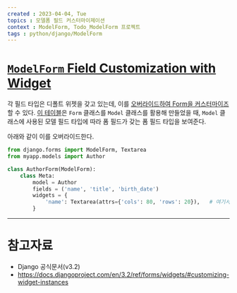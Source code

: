 ```yaml
---
created : 2023-04-04, Tue
topics : 모델폼 필드 커스터마이제이션
context : ModelForm, Todo_ModelForm 프로젝트
tags : python/django/ModelForm
---
```

# [`ModelForm` Field Customization with Widget](https://docs.djangoproject.com/en/3.2/ref/forms/widgets/#specifying-widgets)
각 필드 타입은 디폴트 위젯을 갖고 있는데, 이를 [오버라이드하여 Form을 커스터마이즈](https://docs.djangoproject.com/en/3.2/topics/forms/modelforms/#overriding-the-default-fields) 할 수 있다. [이 테이블](https://docs.djangoproject.com/en/3.2/topics/forms/modelforms/#field-types)은 `Form` 클래스를 `Model` 클래스를 활용해 만들었을 때, `Model` 클래스에 사용된 모델 필드 타입에 따라 폼 필드가 갖는 폼 필드 타입을 보여준다. 

아래와 같이 이를 오버라이드한다.
```python
from django.forms import ModelForm, Textarea
from myapp.models import Author

class AuthorForm(ModelForm):
    class Meta:
        model = Author
        fields = ('name', 'title', 'birth_date')
        widgets = {
            'name': Textarea(attrs={'cols': 80, 'rows': 20}),   # 여기서 Override
        }
```


---
# 참고자료
- Django 공식문서(v3.2)
- https://docs.djangoproject.com/en/3.2/ref/forms/widgets/#customizing-widget-instances